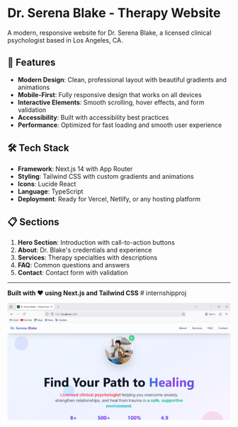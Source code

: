 # Dr. Serena Blake - Therapy Website

A modern, responsive website for Dr. Serena Blake, a licensed clinical psychologist based in Los Angeles, CA.

## 🚀 Features

- **Modern Design**: Clean, professional layout with beautiful gradients and animations
- **Mobile-First**: Fully responsive design that works on all devices
- **Interactive Elements**: Smooth scrolling, hover effects, and form validation
- **Accessibility**: Built with accessibility best practices
- **Performance**: Optimized for fast loading and smooth user experience

## 🛠️ Tech Stack

- **Framework**: Next.js 14 with App Router
- **Styling**: Tailwind CSS with custom gradients and animations
- **Icons**: Lucide React
- **Language**: TypeScript
- **Deployment**: Ready for Vercel, Netlify, or any hosting platform

## 📋 Sections

1. **Hero Section**: Introduction with call-to-action buttons
2. **About**: Dr. Blake's credentials and experience
3. **Services**: Therapy specialties with descriptions
4. **FAQ**: Common questions and answers
5. **Contact**: Contact form with validation

---

**Built with ❤️ using Next.js and Tailwind CSS** #   i n t e r n s h i p p r o j 


![image alt](https://github.com/syed001-dot/internshipproj/blob/8b0974b6e2636c56e9946ff0cd01f8b620b31ab4/Screenshot%202025-06-28%20122321.png)

 
